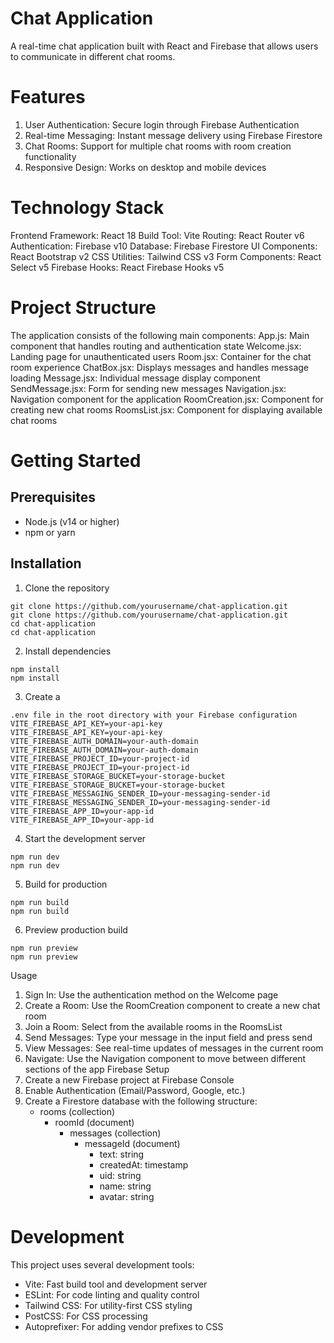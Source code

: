 # Chat Application
 A real-time chat application built with React and Firebase that allows users to communicate in different chat rooms.
# Features
1. User Authentication: Secure login through Firebase Authentication
2. Real-time Messaging: Instant message delivery using Firebase Firestore
3. Chat Rooms: Support for multiple chat rooms with room creation functionality
4. Responsive Design: Works on desktop and mobile devices

# Technology Stack
 Frontend Framework: React 18
 Build Tool: Vite
 Routing: React Router v6
 Authentication: Firebase v10
 Database: Firebase Firestore
 UI Components: React Bootstrap v2
 CSS Utilities: Tailwind CSS v3
 Form Components: React Select v5
 Firebase Hooks: React Firebase Hooks v5

# Project Structure
 The application consists of the following main components:
 App.js: Main component that handles routing and authentication state
 Welcome.jsx: Landing page for unauthenticated users
 Room.jsx: Container for the chat room experience
 ChatBox.jsx: Displays messages and handles message loading
 Message.jsx: Individual message display component
 SendMessage.jsx: Form for sending new messages
 Navigation.jsx: Navigation component for the application
 RoomCreation.jsx: Component for creating new chat rooms
 RoomsList.jsx: Component for displaying available chat rooms

# Getting Started
 ## Prerequisites
 - Node.js (v14 or higher)
 - npm or yarn
 ## Installation
 1. Clone the repository
 ```
 git clone https://github.com/yourusername/chat-application.git
 git clone https://github.com/yourusername/chat-application.git
 cd chat-application
 cd chat-application
 ```

 2. Install dependencies
 ```
 npm install
 npm install
 ```

 3. Create a 
 ```
.env file in the root directory with your Firebase configuration
 VITE_FIREBASE_API_KEY=your-api-key
 VITE_FIREBASE_API_KEY=your-api-key
 VITE_FIREBASE_AUTH_DOMAIN=your-auth-domain
 VITE_FIREBASE_AUTH_DOMAIN=your-auth-domain
 VITE_FIREBASE_PROJECT_ID=your-project-id
 VITE_FIREBASE_PROJECT_ID=your-project-id
 VITE_FIREBASE_STORAGE_BUCKET=your-storage-bucket
 VITE_FIREBASE_STORAGE_BUCKET=your-storage-bucket
 VITE_FIREBASE_MESSAGING_SENDER_ID=your-messaging-sender-id
 VITE_FIREBASE_MESSAGING_SENDER_ID=your-messaging-sender-id
 VITE_FIREBASE_APP_ID=your-app-id
 VITE_FIREBASE_APP_ID=your-app-id
```

 4. Start the development server
 ```
 npm run dev
 npm run dev
 ```

 5. Build for production
 ```
 npm run build
 npm run build
 ```
 6. Preview production build
 ```
 npm run preview
 npm run preview
 ```
Usage
 1. Sign In: Use the authentication method on the Welcome page
 2. Create a Room: Use the RoomCreation component to create a new chat room
 3. Join a Room: Select from the available rooms in the RoomsList
 4. Send Messages: Type your message in the input field and press send
 5. View Messages: See real-time updates of messages in the current room
 6. Navigate: Use the Navigation component to move between different sections of the app
 Firebase Setup
 1. Create a new Firebase project at 
Firebase Console
 2. Enable Authentication (Email/Password, Google, etc.)
 3. Create a Firestore database with the following structure:
    - rooms (collection)
        - roomId (document)
            - messages (collection)
                - messageId (document)
                    - text: string
                    - createdAt: timestamp
                    - uid: string
                    - name: string
                    - avatar: string
# Development
 This project uses several development tools:
 - Vite: Fast build tool and development server
 - ESLint: For code linting and quality control
 - Tailwind CSS: For utility-first CSS styling
 - PostCSS: For CSS processing
 - Autoprefixer: For adding vendor prefixes to CSS